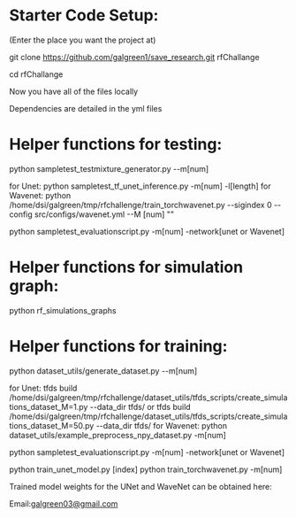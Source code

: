 

# Starter Code Setup: 

(Enter the place you want the project at)

git clone https://github.com/galgreen1/save_research.git rfChallange


cd rfChallange

Now you have all of the files locally

Dependencies are detailed in the yml files

# Helper functions for testing:
python sampletest_testmixture_generator.py --m[num]

for Unet:
python sampletest_tf_unet_inference.py -m[num] -l[length]
for Wavenet:
python /home/dsi/galgreen/tmp/rfchallenge/train_torchwavenet.py   --sigindex 0   --config src/configs/wavenet.yml   --M [num]   ""

python sampletest_evaluationscript.py -m[num] -network[unet or Wavenet]

# Helper functions for simulation graph:
python rf_simulations_graphs

# Helper functions for training:
python dataset_utils/generate_dataset.py --m[num]

for Unet:
tfds build /home/dsi/galgreen/tmp/rfchallenge/dataset_utils/tfds_scripts/create_simulations_dataset_M=1.py --data_dir tfds/
or
tfds build /home/dsi/galgreen/tmp/rfchallenge/dataset_utils/tfds_scripts/create_simulations_dataset_M=50.py --data_dir tfds/
for Wavenet:
python dataset_utils/example_preprocess_npy_dataset.py -m[num]

python sampletest_evaluationscript.py -m[num] -network[unet or Wavenet]

python train_unet_model.py [index]
python train_torchwavenet.py -m[num]


Trained model weights for the UNet and WaveNet can be obtained here: 

Email:galgreen03@gmail.com




